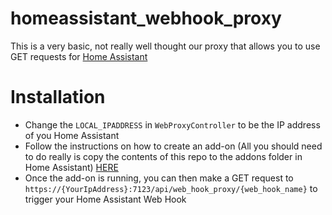 # homeassistant_webhook_proxy
This is a very basic, not really well thought our proxy that allows you to use GET requests for [Home Assistant](https://www.home-assistant.io/)

# Installation

- Change the `LOCAL_IPADDRESS` in `WebProxyController` to be the IP address of you Home Assistant
- Follow the instructions on how to create an add-on (All you should need to do really is copy the contents of this repo to the addons folder in Home Assistant) [HERE](https://developers.home-assistant.io/docs/add-ons/)
- Once the add-on is running, you can then make a GET request to `https://{YourIpAddress}:7123/api/web_hook_proxy/{web_hook_name}` to trigger your Home Assistant Web Hook
